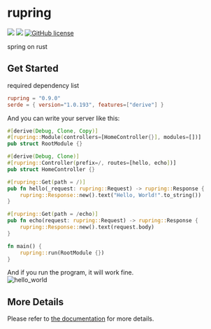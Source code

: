 # rupring

![](https://img.shields.io/badge/language-Rust-red) ![](https://img.shields.io/badge/version-0.9.0-brightgreen) [![GitHub license](https://img.shields.io/badge/license-MIT-blue.svg)](https://github.com/myyrakle/rupring/blob/master/LICENSE)

spring on rust

## Get Started

required dependency list
```toml
rupring = "0.9.0"
serde = { version="1.0.193", features=["derive"] }
```

And you can write your server like this:

```rust
#[derive(Debug, Clone, Copy)]
#[rupring::Module(controllers=[HomeController{}], modules=[])]
pub struct RootModule {}

#[derive(Debug, Clone)]
#[rupring::Controller(prefix=/, routes=[hello, echo])]
pub struct HomeController {}

#[rupring::Get(path = /)]
pub fn hello(_request: rupring::Request) -> rupring::Response {
    rupring::Response::new().text("Hello, World!".to_string())
}

#[rupring::Get(path = /echo)]
pub fn echo(request: rupring::Request) -> rupring::Response {
    rupring::Response::new().text(request.body)
}

fn main() {
    rupring::run(RootModule {})
}
```

And if you run the program, it will work fine.  
![hello_world](https://github.com/user-attachments/assets/76d30d84-c7ed-4723-83fc-9394874c9779)

## More Details

Please refer to [the documentation](https://docs.rs/rupring/latest/rupring) for more details.
